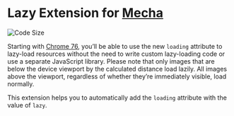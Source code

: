 Lazy Extension for [Mecha](https://github.com/mecha-cms/mecha)
==============================================================

![Code Size](https://img.shields.io/github/languages/code-size/mecha-cms/x.lazy?color=%23444&style=for-the-badge)

Starting with [Chrome 76](https://chromium.googlesource.com/chromium/src/+log/75.0.3770.67..76.0.3809.88), you’ll be
able to use the new `loading` attribute to lazy-load resources without the need to write custom lazy-loading code or use
a separate JavaScript library. Please note that only images that are below the device viewport by the calculated
distance load lazily. All images above the viewport, regardless of whether they’re immediately visible, load normally.

This extension helps you to automatically add the `loading` attribute with the value of `lazy`.